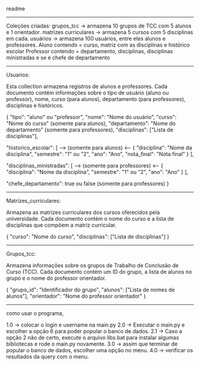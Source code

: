 readme

--------------------------------------------------------------------------

Coleções criadas:
grupos_tcc -> armazena 10 grupos de TCC com 5 alunos e 1 orientador.
matrizes curriculares -> armazena 5 cursos com 5 disciplinas em cada.
usuários -> armazena 100 usuários, entre eles alunos e professores. 
Aluno contendo = curso, matriz com as disciplinas e histórico escolar
Professor contendo = departamento, disciplinas, disciplinas ministradas e se é chefe de departamento

------------------------------------------------------------------------------------------------------------------

Usuarios:

Esta collection armazena registros de alunos e professores. Cada documento contém informações sobre o tipo de usuário 
(aluno ou professor), nome, curso (para alunos), departamento (para professores), disciplinas e históricos.

{
  "tipo": "aluno" ou "professor",
  "nome": "Nome do usuário",
  "curso": "Nome do curso" (somente para alunos),
  "departamento": "Nome do departamento" (somente para professores),
  "disciplinas": ["Lista de disciplinas"],

  "historico_escolar": [ --> (somente para alunos) <--
    {
      "disciplina": "Nome da disciplina",
      "semestre": "1" ou "2",
      "ano": "Ano",
      "nota_final": "Nota final"
    }
  ],

  "disciplinas_ministradas": [ --> (somente para professores) <--
    {
      "disciplina": "Nome da disciplina",
      "semestre": "1" ou "2",
      "ano": "Ano"
    }
  ],

  "chefe_departamento": true ou false (somente para professores)
}

------------------------------------------------------------------------------------------------------------------

Matrizes_curriculares:

Armazena as matrizes curriculares dos cursos oferecidos pela universidade. Cada documento contém o nome do curso e a 
lista de disciplinas que compõem a matriz curricular.

{
  "curso": "Nome do curso",
  "disciplinas": ["Lista de disciplinas"]
}

------------------------------------------------------------------------------------------------------------------

Grupos_tcc:

Armazena informações sobre os grupos de Trabalho de Conclusão de Curso (TCC). Cada documento contém um ID do grupo, a lista 
de alunos no grupo e o nome do professor orientador.

{
  "grupo_id": "Identificador do grupo",
  "alunos": ["Lista de nomes de alunos"],
  "orientador": "Nome do professor orientador"
}

------------------------------------------------------------------------------------------------------------------

como usar o programa,

1.0 -> colocar o login e username na main.py
2.0 -> Executar o main.py e escolher a opção 6 para poder popular o banco de dados.
2.1 -> Caso a opção 2 não de certo, execute o arquivo libs.bat para instalar algumas bibliotecas e rode o main.py novamente.
3.0 -> assim que terminar de popular o banco de dados, escolher uma opção no menu.
4.0 -> verificar os resultados da query com o menu.